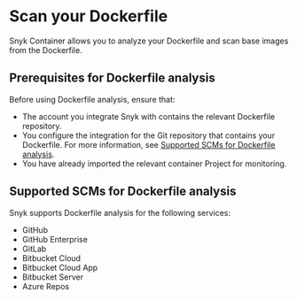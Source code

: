 # Scan your Dockerfile

Snyk Container allows you to analyze your Dockerfile and scan base images from the Dockerfile.

## Prerequisites for Dockerfile analysis

Before using Dockerfile analysis, ensure that:

* The account you integrate Snyk with contains the relevant Dockerfile repository.
* You configure the integration for the Git repository that contains your Dockerfile. For more information, see [Supported SCMs for Dockerfile analysis](./#supported-scms-for-dockerfile-analysis).
* You have already imported the relevant container Project for monitoring.

## Supported SCMs for Dockerfile analysis

Snyk supports Dockerfile analysis for the following services:

* GitHub
* GitHub Enterprise
* GitLab
* Bitbucket Cloud
* Bitbucket Cloud App
* Bitbucket Server
* Azure Repos
